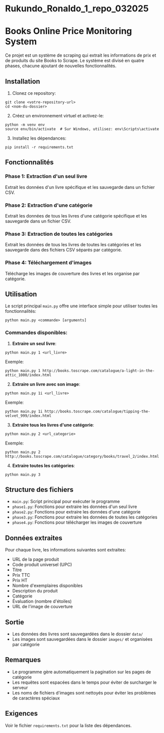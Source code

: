 # Rukundo_Ronaldo_1_repo_032025
# Books Online Price Monitoring System

Ce projet est un système de scraping qui extrait les informations de prix et de produits du site Books to Scrape. Le système est divisé en quatre phases, chacune ajoutant de nouvelles fonctionnalités.

## Installation

1. Clonez ce repository:
```
git clone <votre-repository-url>
cd <nom-du-dossier>
```

2. Créez un environnement virtuel et activez-le:
```
python -m venv env
source env/bin/activate  # Sur Windows, utilisez: env\Scripts\activate
```

3. Installez les dépendances:
```
pip install -r requirements.txt
```

## Fonctionnalités

### Phase 1: Extraction d'un seul livre
Extrait les données d'un livre spécifique et les sauvegarde dans un fichier CSV.

### Phase 2: Extraction d'une catégorie
Extrait les données de tous les livres d'une catégorie spécifique et les sauvegarde dans un fichier CSV.

### Phase 3: Extraction de toutes les catégories
Extrait les données de tous les livres de toutes les catégories et les sauvegarde dans des fichiers CSV séparés par catégorie.

### Phase 4: Téléchargement d'images
Télécharge les images de couverture des livres et les organise par catégorie.

## Utilisation

Le script principal `main.py` offre une interface simple pour utiliser toutes les fonctionnalités:

```
python main.py <commande> [arguments]
```

### Commandes disponibles:

1. **Extraire un seul livre**:
```
python main.py 1 <url_livre>
```
Exemple:
```
python main.py 1 http://books.toscrape.com/catalogue/a-light-in-the-attic_1000/index.html
```

2. **Extraire un livre avec son image**:
```
python main.py 1i <url_livre>
```
Exemple:
```
python main.py 1i http://books.toscrape.com/catalogue/tipping-the-velvet_999/index.html
```

3. **Extraire tous les livres d'une catégorie**:
```
python main.py 2 <url_categorie>
```
Exemple:
```
python main.py 2 http://books.toscrape.com/catalogue/category/books/travel_2/index.html
```

4. **Extraire toutes les catégories**:
```
python main.py 3
```

## Structure des fichiers

- `main.py`: Script principal pour exécuter le programme
- `phase1.py`: Fonctions pour extraire les données d'un seul livre
- `phase2.py`: Fonctions pour extraire les données d'une catégorie
- `phase3.py`: Fonctions pour extraire les données de toutes les catégories
- `phase4.py`: Fonctions pour télécharger les images de couverture

## Données extraites

Pour chaque livre, les informations suivantes sont extraites:

- URL de la page produit
- Code produit universel (UPC)
- Titre
- Prix TTC
- Prix HT
- Nombre d'exemplaires disponibles
- Description du produit
- Catégorie
- Évaluation (nombre d'étoiles)
- URL de l'image de couverture

## Sortie

- Les données des livres sont sauvegardées dans le dossier `data/`
- Les images sont sauvegardées dans le dossier `images/` et organisées par catégorie

## Remarques

- Le programme gère automatiquement la pagination sur les pages de catégorie
- Les requêtes sont espacées dans le temps pour éviter de surcharger le serveur
- Les noms de fichiers d'images sont nettoyés pour éviter les problèmes de caractères spéciaux

## Exigences

Voir le fichier `requirements.txt` pour la liste des dépendances.